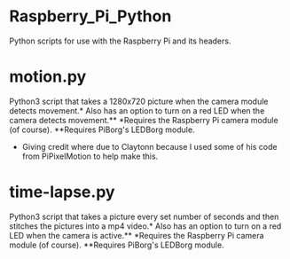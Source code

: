 # Raspberry_Pi_Python
Python scripts for use with the Raspberry Pi and its headers.

# motion.py
Python3 script that takes a 1280x720 picture when the camera module detects movement.* Also has an option to turn on a red LED when the camera detects movement.**
*Requires the Raspberry Pi camera module (of course).
**Requires PiBorg's LEDBorg module.
- Giving credit where due to Claytonn because I used some of his code from PiPixelMotion to help make this.

# time-lapse.py
Python3 script that takes a picture every set number of seconds and then stitches the pictures into a mp4 video.* Also has an option to turn on a red LED when the camera is active.**
*Requires the Raspberry Pi camera module (of course).
**Requires PiBorg's LEDBorg module.
